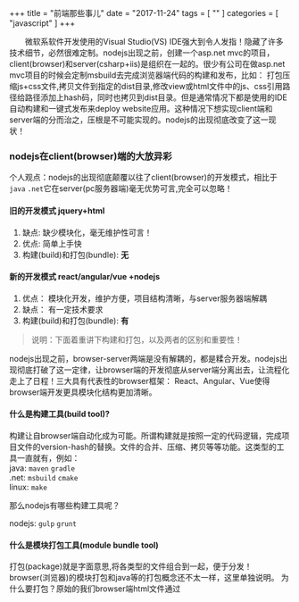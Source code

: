 +++
title = "前端那些事儿"
date = "2017-11-24"
tags = [ "" ]
categories = [ "javascript" ]
+++

　　微软系软件开发使用的Visual Studio(VS) IDE强大到令人发指！隐藏了许多技术细节，必然很难定制。nodejs出现之前，创建一个asp.net mvc的项目，client(browser)和server(csharp+iis)是组织在一起的。很少有公司在做asp.net mvc项目的时候会定制msbuild去完成浏览器端代码的构建和发布，比如：
打包压缩js+css文件,拷贝文件到指定的dist目录,修改view或html文件中的js、css引用路径给路径添加上hash码，同时也拷贝到dist目录。但是通常情况下都是使用的IDE自动构建和一键式发布来deploy website应用。这种情况下想实现client端和server端的分而治之，压根是不可能实现的。nodejs的出现彻底改变了这一现状！
<!--more-->
### nodejs在client(browser)端的大放异彩

个人观点：nodejs的出现彻底颠覆以往了client(browser)的开发模式，相比于`java` `.net`它在server(pc服务器端)毫无优势可言,完全可以忽略！  

#### 旧的开发模式 jquery+html

1. 缺点: 缺少模块化，毫无维护性可言！
2. 优点: 简单上手快
3. 构建(build)和打包(bundle): **无**

#### 新的开发模式 react/angular/vue +nodejs

1. 优点： 模块化开发，维护方便，项目结构清晰，与server服务器端解耦
2. 缺点： 有一定技术要求
3. 构建(build)和打包(bundle): **有**

> 说明：下面着重讲下构建和打包，以及两者的区别和重要性！

nodejs出现之前，browser-server两端是没有解耦的，都是糅合开发。nodejs出现彻底打破了这一定律，让browser端的开发彻底从server端分离出去，让流程化走上了日程！三大具有代表性的browser框架： React、Angular、Vue使得browser端开发更具模块化结构更加清晰。

#### 什么是构建工具(build tool)?

构建让自browser端自动化成为可能。所谓构建就是按照一定的代码逻辑，完成项目文件的version-hash的替换。文件的合并、压缩、拷贝等等功能。这类型的工具一直就有，例如：  
java: `maven` `gradle`  
.net: `msbuild` `cmake`  
linux: `make`  

那么nodejs有哪些构建工具呢？  

nodejs: `gulp` `grunt`

#### 什么是模块打包工具(module bundle tool)

打包(package)就是字面意思,将各类型的文件组合到一起，便于分发！browser(浏览器)的模块打包和java等的打包概念还不太一样，这里单独说明。
为什么要打包？原始的我们browser端html文件通过<script>标签一个个引用js文件，通过<link>标签一个个引用css文件，打比方我们的项目足够大，
js文件有1000个，css文件有1000个。这样如果直接发布到服务器上，这样的文件请求压力是十分巨大的。所以在发布到服务器端的时候，需要将所有js和css文件合并到一起，打包的概念应运而生！  
常用的两个模块打包工具`webpack`和`browserify`  
`webpack`的核心是模块化的组织、模块化的依赖、模块化的打包,必须满足以下两点要求：
 
 1. 需要把各种资源（js/ts/css/html/ejs/img/fonts等等）都看成 module
 2. module 之间必须是互相依赖的
 
 这样webpack打包的时候就会把所有用的文件统统打包进一个文件(也可分片打包)
 
 >补充说明： webpack这种打包方式对browser端的意义重大，简化了资源请求次数！将它应用在server端压根没有必要，混淆代码为了安全性？在这个开源代码的时代，谁会看你写的那些垃圾代码？

### react+express全栈糅合

react是一个browser浏览器端开发框架，通常创建一个全栈工程需要两个project：
1. 基于*react*开发的browser浏览器端html project 
2. 基于*express*开发的server服务器端webapi project

创建react项目最简单粗暴的方式就是使用`create-react-app`工具，此工具通过`webpack-dev-server`来启动react项目，express通过`node`来启动webapi的服务端。如何将2个项目有机的结合在一起，让2个webserver同时工作呢？
[fullstackreact](https://www.fullstackreact.com/articles/using-create-react-app-with-a-server/#the-rub- "点我访问")

### npx的正确使用

[npx是什么，为什么需要npx?](https://robin-front.github.io/2017/07/14/introducing-npx-an-npm-package-runner.html '点我访问')

```js
//直接运行本地webpack工具，并不会安装工具
npx webpack
```

> 参考文献  

[npm使用正确姿势](https://juejin.im/post/5ab3f77df265da2392364341 '点我访问')
